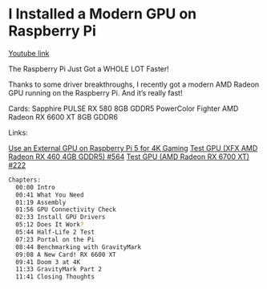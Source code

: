 # I Installed a Modern GPU on Raspberry Pi 

[Youtube link](https://www.youtube.com/watch?v=J0z09Ddr58w)

The Raspberry Pi Just Got a WHOLE LOT Faster!

Thanks to some driver breakthroughs, I recently got a modern AMD Radeon GPU running on the Raspberry Pi. And it’s really fast!

Cards:
  Sapphire PULSE RX 580 8GB GDDR5
  PowerColor Fighter AMD Radeon RX 6600 XT 8GB GDDR6

Links:

[Use an External GPU on Raspberry Pi 5 for 4K Gaming](https://www.jeffgeerling.com/blog/2024/use-external-gpu-on-raspberry-pi-5-4k-gaming)
[Test GPU (XFX AMD Radeon RX 460 4GB GDDR5) #564](https://github.com/geerlingguy/raspberry-pi-pcie-devices/issues/564)
[Test GPU (AMD Radeon RX 6700 XT) #222](https://github.com/geerlingguy/raspberry-pi-pcie-devices/issues/222)

```bash
Chapters:
  00:00 Intro
  00:41 What You Need
  01:19 Assembly
  01:56 GPU Connectivity Check
  02:33 Install GPU Drivers
  05:12 Does It Work?
  05:44 Half-Life 2 Test
  07:23 Portal on the Pi
  08:44 Benchmarking with GravityMark
  09:08 A New Card! RX 6600 XT
  09:41 Doom 3 at 4K
  11:33 GravityMark Part 2
  11:41 Closing Thoughts
```
